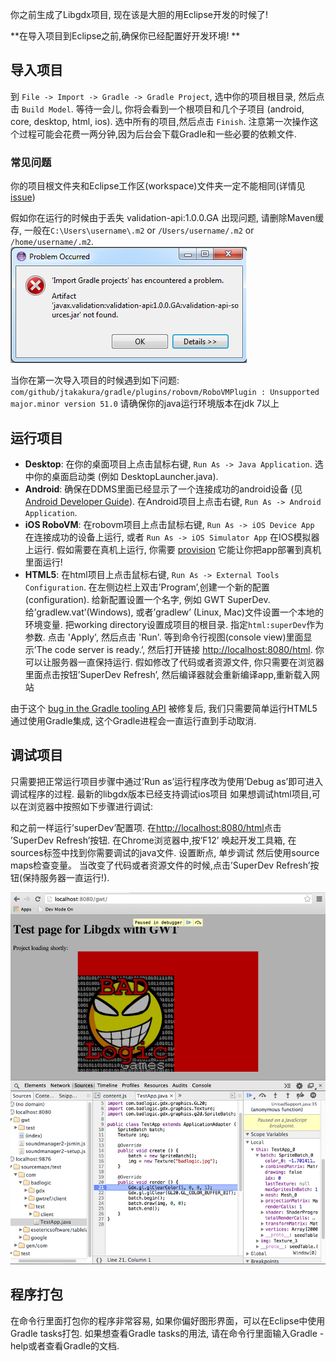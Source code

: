 你之前生成了Libgdx项目, 现在该是大胆的用Eclipse开发的时候了!

**在导入项目到Eclipse之前,确保你已经配置好开发环境! **

## 导入项目
到 `File -> Import -> Gradle -> Gradle Project`, 选中你的项目根目录, 然后点击 `Build Model`. 等待一会儿, 你将会看到一个根项目和几个子项目 (android, core, desktop, html, ios). 选中所有的项目,然后点击 `Finish`. 注意第一次操作这个过程可能会花费一两分钟,因为后台会下载Gradle和一些必要的依赖文件.

### 常见问题
你的项目根文件夹和Eclipse工作区(workspace)文件夹一定不能相同(详情见[issue](https://github.com/libgdx/libgdx/issues/1537))

假如你在运行的时候由于丢失 validation-api:1.0.0.GA 出现问题, 请删除Maven缓存, 一般在`C:\Users\username\.m2` or `/Users/username/.m2` or `/home/username/.m2`.
![mavenIssue.png](../Images/mavenIssue.png)

当你在第一次导入项目的时候遇到如下问题:
`com/github/jtakakura/gradle/plugins/robovm/RoboVMPlugin : Unsupported major.minor version 51.0`
请确保你的java运行环境版本在jdk 7以上

## 运行项目 ##

  * **Desktop**: 在你的桌面项目上点击鼠标右键, `Run As -> Java Application`. 选中你的桌面启动类 (例如 DesktopLauncher.java).
  * **Android**: 确保在DDMS里面已经显示了一个连接成功的android设备 (见 [Android Developer Guide](http://developer.android.com/guide/index.html)). 在Android项目上点击右键, `Run As -> Android Application`.
  * **iOS RoboVM**: 在robovm项目上点击鼠标右键, `Run As -> iOS Device App` 在连接成功的设备上运行, 或者 `Run As -> iOS Simulator App` 在IOS模拟器上运行. 假如需要在真机上运行, 你需要 [provision](https://developer.apple.com/library/ios/documentation/IDEs/Conceptual/AppDistributionGuide/Introduction/Introduction.html) 它能让你把app部署到真机里面运行!
  * **HTML5**: 在html项目上点击鼠标右键, `Run As -> External Tools Configuration`. 在左侧边栏上双击’Program’,创建一个新的配置(configuration). 给新配置设置一个名字, 例如 GWT SuperDev. 给’gradlew.vat’(Windows), 或者’gradlew’ (Linux, Mac)文件设置一个本地的环境变量. 把working directory设置成项目的根目录. 指定`html:superDev`作为参数. 点击 'Apply', 然后点击 'Run'. 等到命令行视图(console view)里面显示’The code server is ready.’, 然后打开链接 [http://localhost:8080/html](http://localhost:8080/html). 你可以让服务器一直保持运行. 假如修改了代码或者资源文件, 你只需要在浏览器里面点击按钮’SuperDev Refresh’, 然后编译器就会重新编译app,重新载入网站

由于这个 [bug in the Gradle tooling API](http://issues.gradle.org/browse/GRADLE-1539) 被修复后, 我们只需要简单运行HTML5通过使用Gradle集成, 这个Gradle进程会一直运行直到手动取消.

## 调试项目 ##
只需要把正常运行项目步骤中通过’Run as’运行程序改为使用’Debug as’即可进入调试程序的过程. 最新的libgdx版本已经支持调试ios项目
如果想调试html项目,可以在浏览器中按照如下步骤进行调试:

和之前一样运行’superDev’配置项. 在[http://localhost:8080/html](http://localhost:8080/html)点击 ’SuperDev Refresh’按钮. 在Chrome浏览器中,按’F12’ 唤起开发工具箱, 在sources标签中找到你需要调试的java文件. 设置断点, 单步调试 然后使用source maps检查变量。 当改变了代码或者资源文件的时候,点击’SuperDev Refresh’按钮(保持服务器一直运行!).

![superDev.png](../Images/superDev.png)

## 程序打包
在命令行里面打包你的程序非常容易, 如果你偏好图形界面，可以在Eclipse中使用Gradle tasks打包. 如果想查看Gradle tasks的用法, 请在命令行里面输入Gradle -help或者查看Gradle的文档.